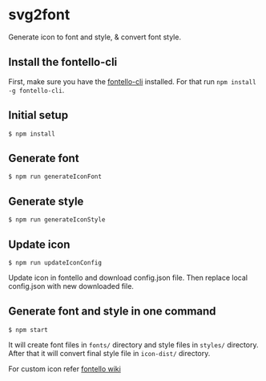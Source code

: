 # svg2font
Generate icon to font and style, &amp; convert font style.

## Install the fontello-cli

First, make sure you have the [fontello-cli](https://www.npmjs.com/package/fontello-cli) installed. For that run `npm install -g fontello-cli`.

## Initial setup

```
$ npm install
```

## Generate font

```
$ npm run generateIconFont
```

## Generate style

```
$ npm run generateIconStyle
```

##  Update icon

```
$ npm run updateIconConfig
```

Update icon in fontello and download config.json file. Then replace local config.json with new downloaded file.

##  Generate font and style in one command

```
$ npm start
```

It will create font files in `fonts/` directory and style files in `styles/` directory. After that it will convert final style file in `icon-dist/` directory.

For custom icon refer [fontello wiki](https://github.com/fontello/fontello/wiki/How-to-use-custom-images)
